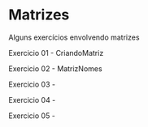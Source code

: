 # Matrizes
Alguns exercícios envolvendo matrizes


Exercicio 01 - CriandoMatriz

Exercicio 02 - MatrizNomes

Exercicio 03 - 

Exercicio 04 - 

Exercicio 05 - 
